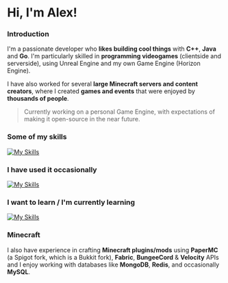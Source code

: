 # **Hi, I'm Alex!**

### **Introduction**
I'm a passionate developer who **likes building cool things** with **C++**, **Java** and **Go**. I'm particularly skilled in **programming videogames** (clientside and serverside), using Unreal Engine and my own Game Engine (Horizon Engine).

I have also worked for several **large Minecraft servers and content creators**, where I created **games and events** that were enjoyed by **thousands of people**.

> Currently working on a personal Game Engine, with expectations of making it open-source in the near future.

### **Some of my skills**

[![My Skills](https://skillicons.dev/icons?i=java,js,ts,cpp,linux,sqlite,mysql,mongo,redis,bots,nginx,cloudflare,workers,vercel,grafana,git,github,gitlab,nodejs,npm,maven,gradle,gcp,azure,heroku,vscode,sublime,idea,webstorm,postman,intellij,unrealengine,unity,codepen,replit&perline=10)](https://skillicons.dev)

### **I have used it occasionally**

[![My Skills](https://skillicons.dev/icons?i=androidstudio,figma,postgres,html,css,tailwindcss,react,vue,nextjs,webflow,vite,electron,express,graphql,apollo,nestjs)](https://skillicons.dev)

### **I want to learn / I'm currently learning**

[![My Skills](https://skillicons.dev/icons?i=docker,rabbitmq,rust,kotlin)](https://skillicons.dev)

### **Minecraft**
I also have experience in crafting **Minecraft plugins/mods** using **PaperMC** (a Spigot fork, which is a Bukkit fork), **Fabric**, **BungeeCord** & **Velocity** APIs and I enjoy working with databases like **MongoDB**, **Redis**, and occasionally **MySQL**.
